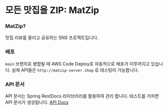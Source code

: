 # 모든 맛집을 ZIP: MatZip
### MatZip?
맛집 리뷰를 올리고 공유하는 SNS 프로젝트입니다. 

### 배포
`main` 브랜치로 병합될 때 AWS Code Deploy로 자동적으로 배포가 이루어지고 있습니다. 실제 API들은 `http://matzip-server.shop` 로 테스팅이 
가능합니다.

### API 문서
API 문서는 Spring RestDocs 라이브러리를 활용하여 관리 합니다.
테스트를 거치면 API 문서가 생성됩니다. 
[API Docs](https://matzip-server.shop/docs/index.html)